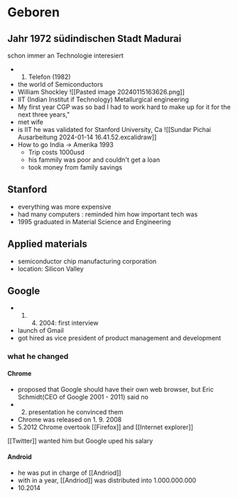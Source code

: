 # Geboren
Jahr 1972
südindischen Stadt Madurai
---
schon immer an Technologie interesiert
- 1. Telefon (1982)
- the world of Semiconductors
- William Shockley 
![[Pasted image 20240115163626.png]]
- IIT (Indian Institut if Technology) Metallurgical engineering
- My first year CGP was so bad I had to work hard to make up for it for the next three years,"
- met wife
- is IIT he was validated for Stanford University, Ca
![[Sundar Pichai Ausarbeitung 2024-01-14 16.41.52.excalidraw]]
- How to go India -> Amerika 1993
	- Trip costs 1000usd
	- his fammily was poor and couldn't get a loan
	- took money from family savings
## Stanford
- everything was more expensive
- had many computers : reminded him how important tech was
- 1995 graduated in Material Science and Engineering
## Applied materials
- semiconductor chip manufacturing corporation
- location: Silicon Valley
## Google
- 1. 4. 2004: first interview
- launch of Gmail
- got hired as vice president of product management and development
### what he changed
#### Chrome
- proposed that Google should have their own web browser, but Eric Schmidt(CEO of Google 2001 - 2011) said no
- 2. presentation he convinced them
- Chrome was released on 1. 9. 2008
- 5.2012 Chrome overtook [[Firefox]] and [[Internet explorer]]

[[Twitter]] wanted him but Google uped his salary
#### Android
- he was put in charge of [[Andriod]] 
- with in a year, [[Andriod]] was distributed into 1.000.000.000
- 10.2014